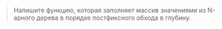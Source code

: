 > Напишите функцию, которая заполняет массив значениями из N-арного дерева в порядке постфиксного обхода в глубину.
